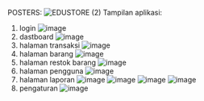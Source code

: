 POSTERS:
![EDUSTORE (2)](https://github.com/user-attachments/assets/0d071ae0-f822-4a85-972e-fed61415a52b)
Tampilan aplikasi:
1. login
   ![image](https://github.com/user-attachments/assets/6232a7de-5e43-4397-be3e-00b928a3a73d)
3. dastboard
   ![image](https://github.com/user-attachments/assets/76b2569c-d300-4ac7-9862-2a592e9c38c2)
4. halaman transaksi
   ![image](https://github.com/user-attachments/assets/c49f03f0-cad0-4d93-b2b1-3d06761c1a37)
5. halaman barang
![image](https://github.com/user-attachments/assets/0e5779ca-df92-46df-84a3-c347a9ee3d00)
6. halaman restok barang
   ![image](https://github.com/user-attachments/assets/7da35e77-878b-4fa6-878c-2daaa6cf425c)
7. halaman pengguna
   ![image](https://github.com/user-attachments/assets/75b19c6a-9304-41fd-bd47-479ad849f003)
8. halaman laporan
   ![image](https://github.com/user-attachments/assets/837b3498-59c8-4ce7-b538-d8d49da92cc9)
   ![image](https://github.com/user-attachments/assets/34929831-a0a3-44f9-9e10-5b225c714997)
   ![image](https://github.com/user-attachments/assets/494cf8ab-1dfa-4469-8ebc-958a6a311c34)
   ![image](https://github.com/user-attachments/assets/406c8aef-b638-46c6-b727-0839db285cca)
9. pengaturan
   ![image](https://github.com/user-attachments/assets/388e731e-188c-4fb4-89e9-82ac7aefdc1e)



